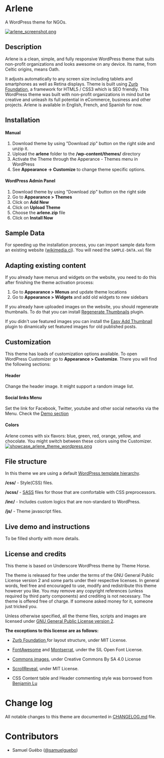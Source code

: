 # Arlene
A WordPress theme for NGOs.

[![arlene_screenshot.png](https://s6.postimg.org/fcjb55bvl/arlene_screenshot.png)](https://postimg.org/image/pzd4akk0t/)
## Description

Arlene is a clean, simple, and fully responsive WordPress theme that suits non-profit organizations and looks awesome on any device. Its name, from Celtic origins, means Oath. 

It adjusts automatically to any screen size including tablets and smartphones as well as Retina displays. Theme is built using [Zurb Foundation](https://github.com/zurb/foundation-sites), a  framework for HTML5 / CSS3 which is SEO friendly. This WordPress theme was built with non-profit organizations in mind but be creative and unleash its full potential in eCommerce, business and other projects. Arlene is available in English, French, and Spanish for now.

## Installation

#### Manual

1. Download theme by using "Download zip" button on the right side and unzip it.
2. Upload the **arlene** folder to the **/wp-content/themes/** directory
3. Activate the Theme through the Apperance - Themes menu in WordPress
4. See **Appearance -> Customize**  to change theme specific options.
 
#### WordPress Admin Panel

1. Download theme by using "Download zip" button on the right side
2. Go to **Appearance > Themes**
3. Click on **Add New**
4. Click on **Upload Theme**
5. Choose the **arlene.zip** file
6. Click on **Install Now**

## Sample Data
For speeding up the installation process, you can import sample data form an existing website ([wikimedia.ci](http://wikimedia.ci)). You will need the `SAMPLE-DATA.xml` file
## Adapting existing content
If you already have menus and widgets on the website, you need to do this after finishing the theme activation process:

1. Go to **Appearance > Menus** and update theme locations
2. Go to **Appearance > Widgets** and add old widgets to new sidebars

If you already have uploaded images on the website, you should regenerate thumbnails. To do that you can install [Regenerate Thumbnails](http://wordpress.org/plugins/regenerate-thumbnails/) plugin.

If you didn't use featured images you can install the [Easy Add Thumbnail](http://wordpress.org/plugins/easy-add-thumbnail/) plugin to dinamically set featured images for old published posts.


## Customization

This theme has loads of customization options available. To open WordPress Customizer go to **Appearance > Customize**. There you will find the following sections:
#### Header
Change the header image. It might support a random image list.
#### Social links Menu
Set the link for Facebook, Twitter, youtube and other social networks via the Menu. Check the [Demo section](#live_demo_and_instructions)

#### Colors
 Arlene comes with six flavors: blue, green, red, orange, yellow, and chocolate. You might switch between these colors using the Customizer.
[![showcase_arlene_theme_wordpress.png](https://s6.postimg.org/9045vb8td/showcase_arlene_theme_wordpress.png)](https://postimg.org/image/y65425a3h/)


## File structure
In this theme we are using a default [WordPress template hierarchy](http://codex.wordpress.org/Template_Hierarchy).

**/css/** - Style(CSS) files.

**/scss/** - [SASS](http://sass-lang.com) files for those that are comfortable with CSS preprocessors.

**/inc/** - Includes custom logics that are non-standard to WordPress.

**/js/** - Theme javascript files.


## Live demo and instructions
To be filled shortly with more details.

## License and credits

This theme is based on Underscore WordPress theme by Theme Horse.

The theme is released for free under the terms of the GNU General Public License version 2
and some parts under their respective licenses.
In general words, feel free and encouraged to use, modify and redistribute this theme however you like.
You may remove any copyright references (unless required by third party components) and crediting is not necessary.
The theme is offered free of charge. If someone asked money for it, someone just tricked you.

Unless otherwise specified, all the theme files, scripts and images are licensed under [GNU General Public License version 2](http://github.com/samuelguebo/arlene/LICENSE).

**The exceptions to this license are as follows:**

- [Zurb Foundation](https://github.com/zurb/foundation-sites),for layout structure, under MIT License.
- [FontAwesome](https://github.com/FortAwesome/Font-Awesome) and [Montserrat](https://www.fontsquirrel.com/license/montserrat), under the SIL Open Font License.

- [Commons images](https:commons.wikimedia.org), under Creative Commons By SA 4.0 License
- [ScrollReveal](https://github.com/jlmakes/scrollreveal), under MIT License.
- CSS Content table and Header commenting style was borrowed from [Benjamin Lu](https://github.com/benlumia007)


# Change log
All notable changes to this theme are documented in [CHANGELOG.md](https://github.com/samuelguebo/arlene/blob/master/CHANGELOG.md) file.

# Contributors
 * Samuel Gu&eacute;bo ([@samuelguebo](http://twitter.com/samuelguebo))